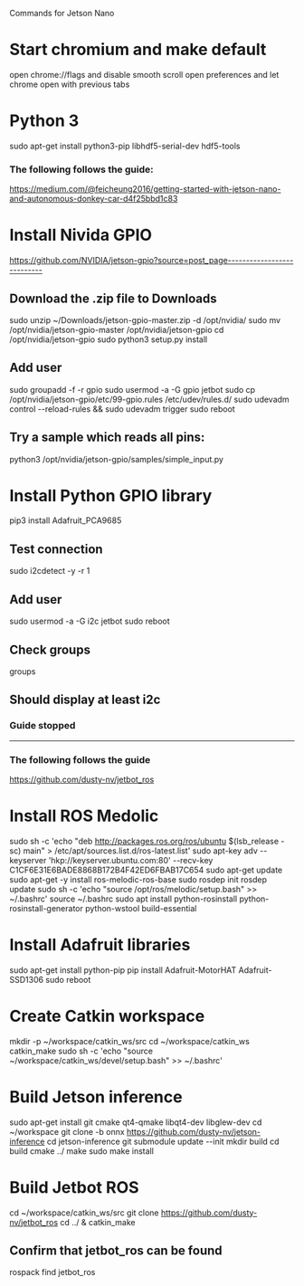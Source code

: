 Commands for Jetson Nano

# Start chromium and make default
open chrome://flags and disable smooth scroll
open preferences and let chrome open with previous tabs

# Python 3
sudo apt-get install python3-pip libhdf5-serial-dev hdf5-tools

### The following follows the guide:
https://medium.com/@feicheung2016/getting-started-with-jetson-nano-and-autonomous-donkey-car-d4f25bbd1c83

# Install Nivida GPIO
https://github.com/NVIDIA/jetson-gpio?source=post_page---------------------------
## Download the .zip file to Downloads
sudo unzip ~/Downloads/jetson-gpio-master.zip -d /opt/nvidia/
sudo mv /opt/nvidia/jetson-gpio-master /opt/nvidia/jetson-gpio
cd /opt/nvidia/jetson-gpio
sudo python3 setup.py install
## Add user
sudo groupadd -f -r gpio
sudo usermod -a -G gpio jetbot
sudo cp /opt/nvidia/jetson-gpio/etc/99-gpio.rules /etc/udev/rules.d/
sudo udevadm control --reload-rules && sudo udevadm trigger
sudo reboot
## Try a sample which reads all pins:
python3 /opt/nvidia/jetson-gpio/samples/simple_input.py

# Install Python GPIO library
pip3 install Adafruit_PCA9685
## Test connection
sudo i2cdetect -y -r 1
## Add user
sudo usermod -a -G i2c jetbot
sudo reboot
## Check groups
groups
## Should display at least i2c

### Guide stopped
-----------------

### The following follows the guide
https://github.com/dusty-nv/jetbot_ros

# Install ROS Medolic
sudo sh -c 'echo "deb http://packages.ros.org/ros/ubuntu $(lsb_release -sc) main" > /etc/apt/sources.list.d/ros-latest.list'
sudo apt-key adv --keyserver 'hkp://keyserver.ubuntu.com:80' --recv-key C1CF6E31E6BADE8868B172B4F42ED6FBAB17C654
sudo apt-get update
sudo apt-get -y install ros-melodic-ros-base
sudo rosdep init
rosdep update
sudo sh -c 'echo "source /opt/ros/melodic/setup.bash" >> ~/.bashrc'
source ~/.bashrc
sudo apt install python-rosinstall python-rosinstall-generator python-wstool build-essential

# Install Adafruit libraries
sudo apt-get install python-pip
pip install Adafruit-MotorHAT Adafruit-SSD1306
sudo reboot

# Create Catkin workspace
mkdir -p ~/workspace/catkin_ws/src
cd ~/workspace/catkin_ws
catkin_make
sudo sh -c 'echo "source ~/workspace/catkin_ws/devel/setup.bash" >> ~/.bashrc'

# Build Jetson inference
sudo apt-get install git cmake qt4-qmake libqt4-dev libglew-dev
cd ~/workspace
git clone -b onnx https://github.com/dusty-nv/jetson-inference
cd jetson-inference
git submodule update --init
mkdir build
cd build
cmake ../
make
sudo make install

# Build Jetbot ROS
cd ~/workspace/catkin_ws/src
git clone https://github.com/dusty-nv/jetbot_ros
cd ../ & catkin_make
## Confirm that jetbot_ros can be found
rospack find jetbot_ros
